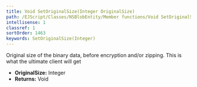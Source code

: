 ```yaml
---
title: Void SetOriginalSize(Integer OriginalSize)
path: /EJScript/Classes/NSBlobEntity/Member functions/Void SetOriginalSize(Integer p_0)
intellisense: 1
classref: 1
sortOrder: 1463
keywords: SetOriginalSize(Integer)
---
```



Original size of the binary data, before encryption and/or zipping. This is what the ultimate client will get



* **OriginalSize:** Integer
* **Returns:** Void


